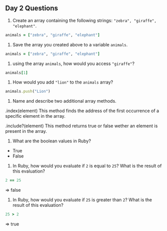 ## Day 2 Questions

1. Create an array containing the following strings: `"zebra", "giraffe", "elephant"`.

```ruby
animals = ["zebra", "giraffe", "elephant"]
```

1. Save the array you created above to a variable `animals`.

```Ruby
animals = ["zebra", "giraffe", "elephant"]
````

1. using the array `animals`, how would you access `"giraffe"`?

```Ruby
animals[1]
```

1. How would you add `"lion"` to the `animals` array?

```Ruby
animals.push("Lion")
```

1. Name and describe two additional array methods.

.index(element)
This method finds the address of the first occurrence of a specific element in the array.

.include?(element)
This method returns true or false wether an element is present in the array.


1. What are the boolean values in Ruby?

- True
- False

1. In Ruby, how would you evaluate if `2` is equal to `25`? What is the result of this evaluation?

```Ruby
2 == 25
```
=> false

1. In Ruby, how would you evaluate if `25` is greater than `2`? What is the result of this evaluation?

```Ruby
25 > 2
```
=> true
